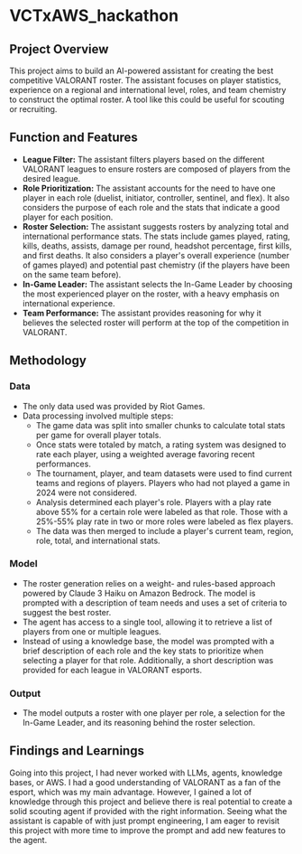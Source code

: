 # VCTxAWS_hackathon
## Project Overview
This project aims to build an AI-powered assistant for creating the best competitive VALORANT roster. The assistant focuses on player statistics, experience on a regional and international level, roles, and team chemistry to construct the optimal roster. A tool like this could be useful for scouting or recruiting.

## Function and Features
- **League Filter:** The assistant filters players based on the different VALORANT leagues to ensure rosters are composed of players from the desired league.
- **Role Prioritization:** The assistant accounts for the need to have one player in each role (duelist, initiator, controller, sentinel, and flex). It also considers the purpose of each role and the stats that indicate a good player for each position.
- **Roster Selection:** The assistant suggests rosters by analyzing total and international performance stats. The stats include games played, rating, kills, deaths, assists, damage per round, headshot percentage, first kills, and first deaths. It also considers a player's overall experience (number of games played) and potential past chemistry (if the players have been on the same team before).
- **In-Game Leader:** The assistant selects the In-Game Leader by choosing the most experienced player on the roster, with a heavy emphasis on international experience.
- **Team Performance:** The assistant provides reasoning for why it believes the selected roster will perform at the top of the competition in VALORANT.

## Methodology
### Data
- The only data used was provided by Riot Games.
- Data processing involved multiple steps:
  - The game data was split into smaller chunks to calculate total stats per game for overall player totals.
  - Once stats were totaled by match, a rating system was designed to rate each player, using a weighted average favoring recent performances.
  - The tournament, player, and team datasets were used to find current teams and regions of players. Players who had not played a game in 2024 were not considered.
  - Analysis determined each player's role. Players with a play rate above 55% for a certain role were labeled as that role. Those with a 25%-55% play rate in two or more roles were labeled as flex players.
  - The data was then merged to include a player's current team, region, role, total, and international stats.

### Model
- The roster generation relies on a weight- and rules-based approach powered by Claude 3 Haiku on Amazon Bedrock. The model is prompted with a description of team needs and uses a set of criteria to suggest the best roster.
- The agent has access to a single tool, allowing it to retrieve a list of players from one or multiple leagues.
- Instead of using a knowledge base, the model was prompted with a brief description of each role and the key stats to prioritize when selecting a player for that role. Additionally, a short description was provided for each league in VALORANT esports.

### Output
- The model outputs a roster with one player per role, a selection for the In-Game Leader, and its reasoning behind the roster selection.

## Findings and Learnings
Going into this project, I had never worked with LLMs, agents, knowledge bases, or AWS. I had a good understanding of VALORANT as a fan of the esport, which was my main advantage. However, I gained a lot of knowledge through this project and believe there is real potential to create a solid scouting agent if provided with the right information. Seeing what the assistant is capable of with just prompt engineering, I am eager to revisit this project with more time to improve the prompt and add new features to the agent.
